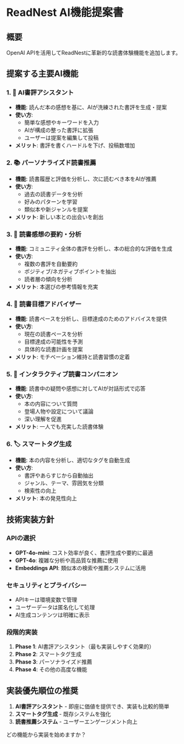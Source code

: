 # ReadNest AI機能提案書

## 概要
OpenAI APIを活用してReadNestに革新的な読書体験機能を追加します。

## 提案する主要AI機能

### 1. 🤖 AI書評アシスタント
- **機能**: 読んだ本の感想を基に、AIが洗練された書評を生成・提案
- **使い方**: 
  - 簡単な感想やキーワードを入力
  - AIが構成の整った書評に拡張
  - ユーザーは提案を編集して投稿
- **メリット**: 書評を書くハードルを下げ、投稿数増加

### 2. 📚 パーソナライズド読書推薦
- **機能**: 読書履歴と評価を分析し、次に読むべき本をAIが推薦
- **使い方**:
  - 過去の読書データを分析
  - 好みのパターンを学習
  - 類似本や新ジャンルを提案
- **メリット**: 新しい本との出会いを創出

### 3. 💭 読書感想の要約・分析
- **機能**: コミュニティ全体の書評を分析し、本の総合的な評価を生成
- **使い方**:
  - 複数の書評を自動要約
  - ポジティブ/ネガティブポイントを抽出
  - 読者層の傾向を分析
- **メリット**: 本選びの参考情報を充実

### 4. 🎯 読書目標アドバイザー
- **機能**: 読書ペースを分析し、目標達成のためのアドバイスを提供
- **使い方**:
  - 現在の読書ペースを分析
  - 目標達成の可能性を予測
  - 具体的な読書計画を提案
- **メリット**: モチベーション維持と読書習慣の定着

### 5. 📖 インタラクティブ読書コンパニオン
- **機能**: 読書中の疑問や感想に対してAIが対話形式で応答
- **使い方**:
  - 本の内容について質問
  - 登場人物や設定について議論
  - 深い理解を促進
- **メリット**: 一人でも充実した読書体験

### 6. 🏷️ スマートタグ生成
- **機能**: 本の内容を分析し、適切なタグを自動生成
- **使い方**:
  - 書評やあらすじから自動抽出
  - ジャンル、テーマ、雰囲気を分類
  - 検索性の向上
- **メリット**: 本の発見性向上

## 技術実装方針

### APIの選択
- **GPT-4o-mini**: コスト効率が良く、書評生成や要約に最適
- **GPT-4o**: 複雑な分析や高品質な推薦に使用
- **Embeddings API**: 類似本の検索や推薦システムに活用

### セキュリティとプライバシー
- APIキーは環境変数で管理
- ユーザーデータは匿名化して処理
- AI生成コンテンツは明確に表示

### 段階的実装
1. **Phase 1**: AI書評アシスタント（最も実装しやすく効果的）
2. **Phase 2**: スマートタグ生成
3. **Phase 3**: パーソナライズド推薦
4. **Phase 4**: その他の高度な機能

## 実装優先順位の推奨

1. **AI書評アシスタント** - 即座に価値を提供でき、実装も比較的簡単
2. **スマートタグ生成** - 既存システムを強化
3. **読書推薦システム** - ユーザーエンゲージメント向上

どの機能から実装を始めますか？